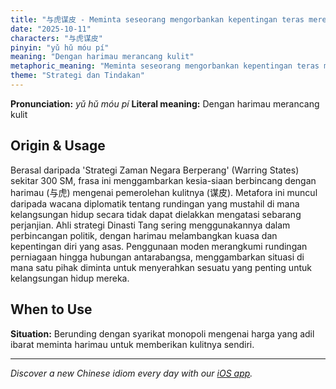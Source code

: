 ```yaml
---
title: "与虎谋皮 - Meminta seseorang mengorbankan kepentingan teras mereka"
date: "2025-10-11"
characters: "与虎谋皮"
pinyin: "yǔ hǔ móu pí"
meaning: "Dengan harimau merancang kulit"
metaphoric_meaning: "Meminta seseorang mengorbankan kepentingan teras mereka"
theme: "Strategi dan Tindakan"
---
```


**Pronunciation:** *yǔ hǔ móu pí*
**Literal meaning:** Dengan harimau merancang kulit

## Origin & Usage

Berasal daripada 'Strategi Zaman Negara Berperang' (Warring States) sekitar 300 SM, frasa ini menggambarkan kesia-siaan berbincang dengan harimau (与虎) mengenai pemerolehan kulitnya (谋皮). Metafora ini muncul daripada wacana diplomatik tentang rundingan yang mustahil di mana kelangsungan hidup secara tidak dapat dielakkan mengatasi sebarang perjanjian. Ahli strategi Dinasti Tang sering menggunakannya dalam perbincangan politik, dengan harimau melambangkan kuasa dan kepentingan diri yang asas. Penggunaan moden merangkumi rundingan perniagaan hingga hubungan antarabangsa, menggambarkan situasi di mana satu pihak diminta untuk menyerahkan sesuatu yang penting untuk kelangsungan hidup mereka.

## When to Use

**Situation:** Berunding dengan syarikat monopoli mengenai harga yang adil ibarat meminta harimau untuk memberikan kulitnya sendiri.

---

*Discover a new Chinese idiom every day with our [iOS app](https://apps.apple.com/us/app/daily-chinese-idioms/id6740611324).*
